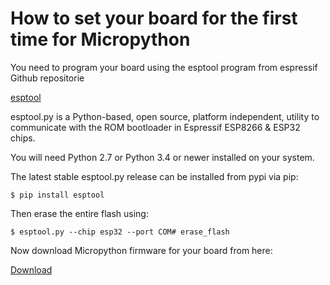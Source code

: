 # How to set your board for the first time for Micropython

You need to program your board using the esptool program from espressif Github repositorie

[esptool](https://github.com/espressif/esptool)

esptool.py is a Python-based, open source, platform independent, utility to communicate with the ROM bootloader in Espressif ESP8266 & ESP32 chips.

You will need Python 2.7 or Python 3.4 or newer installed on your system.

The latest stable esptool.py release can be installed from pypi via pip:

```
$ pip install esptool
```

Then erase the entire flash using:

```
$ esptool.py --chip esp32 --port COM# erase_flash
```

Now download Micropython firmware for your board from here:

[Download](https://micropython.org/download)


